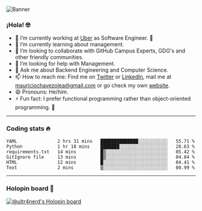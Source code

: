 ![Banner](banner.gif)

### ¡Hola! 🤓

- 🔭 I’m currently working at [Uber](https://uber.com) as Software Engineer. 🚗
- 🌱 I’m currently learning about management.
- 👯 I’m looking to collaborate with GitHub Campus Experts, GDG's and other friendly communities.
- 🤔 I’m looking for help with Management.
- 💬 Ask me about Backend Engineering and Computer Science.
- 📫 How to reach me: Find me on [Twitter](https://twitter.com/ultr4nerd) or [LinkedIn](https://www.linkedin.com/in/ultr4nerd), mail me at [mauriciochavezolea@gmail.com](mailto:mauriciochavezolea@gmail.com) or go check my own [website](https://mauriciochavez.dev).
- 😄 Pronouns: He/him. 
- ⚡ Fun fact: I prefer functional programming rather than object-oriented programming. 🤭
---

### Coding stats 🔥

<!--START_SECTION:waka-->

```text
YAML               2 hrs 31 mins   ██████████████░░░░░░░░░░░   55.71 %
Python             1 hr 18 mins    ███████░░░░░░░░░░░░░░░░░░   28.63 %
requirements.txt   14 mins         █▒░░░░░░░░░░░░░░░░░░░░░░░   05.42 %
GitIgnore file     13 mins         █▒░░░░░░░░░░░░░░░░░░░░░░░   04.84 %
HTML               12 mins         █░░░░░░░░░░░░░░░░░░░░░░░░   04.41 %
Text               2 mins          ▒░░░░░░░░░░░░░░░░░░░░░░░░   00.99 %
```

<!--END_SECTION:waka-->

---

### Holopin board 🦖

[![@ultr4nerd's Holopin board](https://holopin.me/ultr4nerd)](https://holopin.io/@ultr4nerd)
